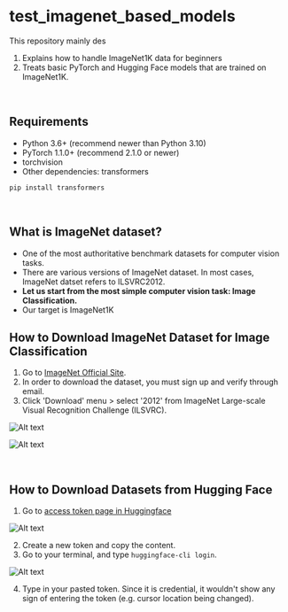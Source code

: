 # test_imagenet_based_models

This repository mainly des
1. Explains how to handle ImageNet1K data for beginners
2. Treats basic PyTorch and Hugging Face models that are trained on ImageNet1K.

<br>

## Requirements
- Python 3.6+ (recommend newer than Python 3.10)
- PyTorch 1.1.0+ (recommend 2.1.0 or newer)
- torchvision
- Other dependencies: transformers

```pip install transformers```

<br>

## What is ImageNet dataset?
- One of the most authoritative benchmark datasets for computer vision tasks.
- There are various versions of ImageNet dataset. In most cases, ImageNet datset refers to ILSVRC2012.
- **Let us start from the most simple computer vision task: Image Classification.**
- Our target is ImageNet1K

## How to Download ImageNet Dataset for Image Classification
1. Go to [ImageNet Official Site](image-net.org).
2. In order to download the dataset, you must sign up and verify through email.
3. Click 'Download' menu > select '2012' from ImageNet Large-scale Visual Recognition Challenge (ILSVRC).

![Alt text](attachments/download_imagenet.png?raw=true "How to download ImageNet1K")

![Alt text](attachments/download_train_val_test_each.png?raw=true "Download each dataset")

<br>

## How to Download Datasets from Hugging Face
1. Go to [access token page in Huggingface](https://huggingface.co/settings/tokens)

![Alt text](attachments/hg_token_creating_page.png?raw=true "Access Token Page in Huggingface")

2. Create a new token and copy the content.
3. Go to your terminal, and type `huggingface-cli login`.

![Alt text](attachments/token_create_terminal_output.png?raw=true "Terminal Output After Login")

4. Type in your pasted token. Since it is credential, it wouldn't show any sign of entering the token (e.g. cursor location being changed).

